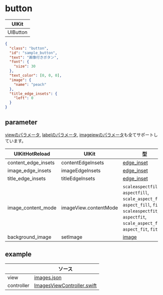 # button

| UIKit |
| ---- |
| UIButton |

```json
{
  "class": "button",
  "id": "sample_button",
  "text": "画像付きボタン",
  "font": {
    "size": 30
  },
  "text_color": [0, 0, 0],
  "image": {
    "name": "peach"
  },
  "title_edge_insets": {
    "left": 0
  }
}
```

## parameter

[viewのパラメータ](2.view.md#parameter), [labelのパラメータ](3.label.md#parameter), [imageiewのパラメータ](4.imageview.md#parameter)も全てサポートしています。

|  UIKitHotReload | UIKit  | 型 | description |
| ---- | ---- | ---- | ---- |
| content_edge_insets | contentEdgeInsets | [edge_inset](999.parameter.md#edge_inset) | |
| image_edge_insets | imageEdgeInsets | [edge_inset](999.parameter.md#edge_inset) | |
| title_edge_insets | titleEdgeInsets | [edge_inset](999.parameter.md#edge_inset) | |
| image_content_mode | imageView.contentMode | `scaleaspectfill`, `aspectfill`, `scale_aspect_fill`, `aspect_fill`, `fill` <br> `scaleaspectfit`, `aspectfit`, `scale_aspect_fit`, `aspect_fit`, `fit` | |
| background_image | setImage | [image](999.parameter.md#image) | |

## example

| | ソース |
| ---- | ---- | 
| view | [images.json](Example/UIKitHotReload/views/images.json) |
| controller | [ImagesViewController.swift](Example/UIKitHotReload/ViewController/ImagesViewController.swift) |


